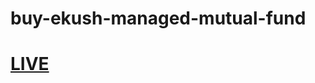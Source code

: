# buy-ekush-managed-mutual-fund
# <a href="https://ab-siddiq.github.io/buy-ekush-managed-mutual-fund/">LIVE</a>
